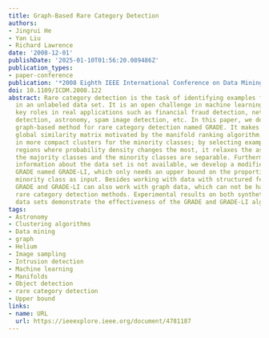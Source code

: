```yaml
---
title: Graph-Based Rare Category Detection
authors:
- Jingrui He
- Yan Liu
- Richard Lawrence
date: '2008-12-01'
publishDate: '2025-01-10T01:56:20.089486Z'
publication_types:
- paper-conference
publication: '*2008 Eighth IEEE International Conference on Data Mining*'
doi: 10.1109/ICDM.2008.122
abstract: Rare category detection is the task of identifying examples from rare classes
  in an unlabeled data set. It is an open challenge in machine learning and plays
  key roles in real applications such as financial fraud detection, network intrusion
  detection, astronomy, spam image detection, etc. In this paper, we develop a new
  graph-based method for rare category detection named GRADE. It makes use of the
  global similarity matrix motivated by the manifold ranking algorithm, which results
  in more compact clusters for the minority classes; by selecting examples from the
  regions where probability density changes the most, it relaxes the assumption that
  the majority classes and the minority classes are separable. Furthermore, when detailed
  information about the data set is not available, we develop a modified version of
  GRADE named GRADE-LI, which only needs an upper bound on the proportion of each
  minority class as input. Besides working with data with structured features, both
  GRADE and GRADE-LI can also work with graph data, which can not be handled by existing
  rare category detection methods. Experimental results on both synthetic and real
  data sets demonstrate the effectiveness of the GRADE and GRADE-LI algorithms.
tags:
- Astronomy
- Clustering algorithms
- Data mining
- graph
- Helium
- Image sampling
- Intrusion detection
- Machine learning
- Manifolds
- Object detection
- rare category detection
- Upper bound
links:
- name: URL
  url: https://ieeexplore.ieee.org/document/4781187
---
```

